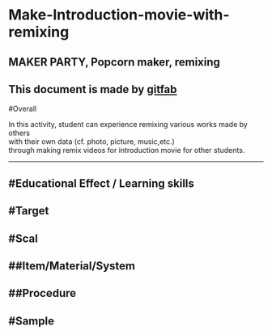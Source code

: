 # Make-Introduction-movie-with-remixing
## MAKER PARTY, Popcorn maker, remixing
This document is made by [gitfab](http://gitfab.org)
---
#Overall

In this activity, student can experience remixing various works made by others<br> 
with their own data (cf. photo, picture, music,etc.) <br>through making remix videos for introduction movie for other students.

 




---
#Educational Effect / Learning skills 
---
#Target
---
#Scal
---
##Item/Material/System
---
##Procedure
---
#Sample
---
